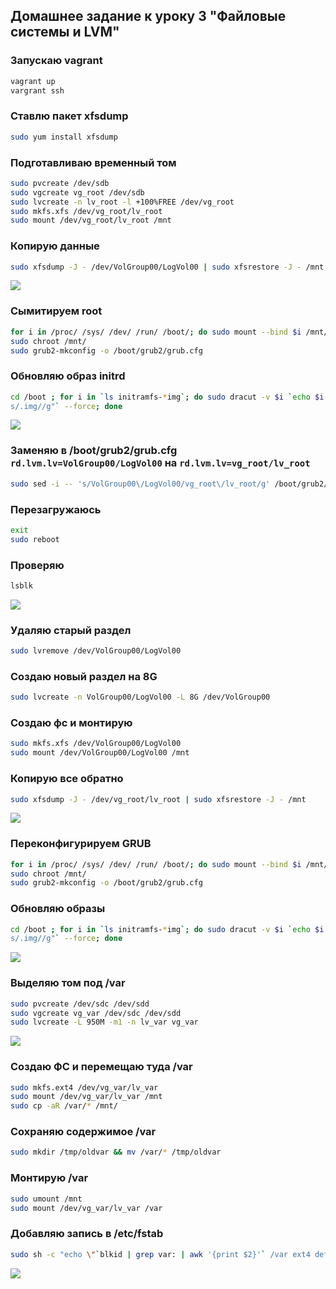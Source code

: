 ##  Домашнее задание к уроку 3 "Файловые системы и LVM"

### Запускаю vagrant

```bash
vagrant up
vargrant ssh
```

### Ставлю пакет xfsdump

```bash
sudo yum install xfsdump
```

### Подготавливаю временный том

```bash
sudo pvcreate /dev/sdb
sudo vgcreate vg_root /dev/sdb
sudo lvcreate -n lv_root -l +100%FREE /dev/vg_root
sudo mkfs.xfs /dev/vg_root/lv_root
sudo mount /dev/vg_root/lv_root /mnt
```

### Копирую данные

```bash
sudo xfsdump -J - /dev/VolGroup00/LogVol00 | sudo xfsrestore -J - /mnt
```

![](/images/lesson3/Screenshot_20190512_135515.png)

### Сымитируем root

```bash
for i in /proc/ /sys/ /dev/ /run/ /boot/; do sudo mount --bind $i /mnt/$i; done
sudo chroot /mnt/
sudo grub2-mkconfig -o /boot/grub2/grub.cfg
```

### Обновляю образ initrd

```bash
cd /boot ; for i in `ls initramfs-*img`; do sudo dracut -v $i `echo $i|sed "s/initramfs-//g;
s/.img//g"` --force; done
```

![](/images/lesson3/Screenshot_20190512_140232.png)

### Заменяю в /boot/grub2/grub.cfg `rd.lvm.lv=VolGroup00/LogVol00` на `rd.lvm.lv=vg_root/lv_root`

```bash
sudo sed -i -- 's/VolGroup00\/LogVol00/vg_root\/lv_root/g' /boot/grub2/grub.cfg
```

### Перезагружаюсь

```bash
exit
sudo reboot
```

### Проверяю

```bash
lsblk
```

![](/images/lesson3/Screenshot_20190512_141659.png)

### Удаляю старый раздел

```bash
sudo lvremove /dev/VolGroup00/LogVol00
```

### Создаю новый раздел на 8G

```bash
sudo lvcreate -n VolGroup00/LogVol00 -L 8G /dev/VolGroup00
```

### Создаю фс и монтирую

```bash
sudo mkfs.xfs /dev/VolGroup00/LogVol00
sudo mount /dev/VolGroup00/LogVol00 /mnt
```

### Копирую все обратно

```bash
sudo xfsdump -J - /dev/vg_root/lv_root | sudo xfsrestore -J - /mnt
```

![](/images/lesson3/Screenshot_20190512_144013.png)


### Переконфигурируем GRUB

```bash
for i in /proc/ /sys/ /dev/ /run/ /boot/; do sudo mount --bind $i /mnt/$i; done
sudo chroot /mnt/
sudo grub2-mkconfig -o /boot/grub2/grub.cfg
```

### Обновляю образы

```bash
cd /boot ; for i in `ls initramfs-*img`; do sudo dracut -v $i `echo $i|sed "s/initramfs-//g;
s/.img//g"` --force; done
```

![](/images/lesson3/Screenshot_20190512_145445.png)

### Выделяю том под /var

```bash
sudo pvcreate /dev/sdc /dev/sdd
sudo vgcreate vg_var /dev/sdc /dev/sdd
sudo lvcreate -L 950M -m1 -n lv_var vg_var
```

![](/images/lesson3/Screenshot_20190512_145946.png)

### Создаю ФС и перемещаю туда /var

```bash
sudo mkfs.ext4 /dev/vg_var/lv_var
sudo mount /dev/vg_var/lv_var /mnt
sudo cp -aR /var/* /mnt/
```

### Сохраняю содержимое /var

```bash
sudo mkdir /tmp/oldvar && mv /var/* /tmp/oldvar
```

### Монтирую /var

```bash
sudo umount /mnt 
sudo mount /dev/vg_var/lv_var /var
```

### Добавляю запись в /etc/fstab

```bash
sudo sh -c "echo \"`blkid | grep var: | awk '{print $2}'` /var ext4 defaults 0 0\" >> /etc/fstab"
```

![](/images/lesson3/Screenshot_20190512_150907.png)



